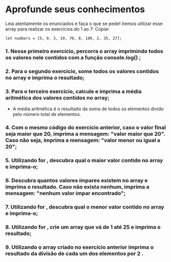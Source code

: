 # Aprofunde seus conhecimentos

Leia atentamente os enunciados e faça o que se pede! Iremos utilizar esse array para realizar os exercícios do 1 ao 7:
Copiar

```javascipt 
let numbers = [5, 9, 3, 19, 70, 8, 100, 2, 35, 27];
```

### 1. Nesse primeiro exercício, percorra o array imprimindo todos os valores nele contidos com a função console.log() ;

### 2. Para o segundo exercício, some todos os valores contidos no array e imprima o resultado;

### 3. Para o terceiro exercício, calcule e imprima a média aritmética dos valores contidos no array;

  - A média aritmética é o resultado da soma de todos os elementos divido pelo número total de elementos.

### 4. Com o mesmo código do exercício anterior, caso o valor final seja maior que 20, imprima a mensagem: "valor maior que 20". Caso não seja, imprima a mensagem: "valor menor ou igual a 20";

### 5. Utilizando for , descubra qual o maior valor contido no array e imprima-o;

### 6. Descubra quantos valores ímpares existem no array e imprima o resultado. Caso não exista nenhum, imprima a mensagem: "nenhum valor ímpar encontrado";

### 7. Utilizando for , descubra qual o menor valor contido no array e imprima-o;

### 8. Utilizando for , crie um array que vá de 1 até 25 e imprima o resultado;

### 9. Utilizando o array criado no exercício anterior imprima o resultado da divisão de cada um dos elementos por 2 .